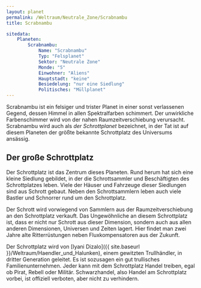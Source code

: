 ```yaml
---
layout: planet
permalink: /Weltraum/Neutrale_Zone/Scrabnambu
title: Scrabnambu

sitedata:
    Planeten:
        Scrabnambu:
            Name: "Scrabnambu"
            Typ: "Felsplanet"
            Sektor: "Neutrale Zone"
            Monde: "5"
            Einwohner: "Aliens"
            Hauptstadt: "keine"
            Besiedelung: "nur eine Siedlung"
            Politisches: "Müllplanet"
---
```




Scrabnambu ist ein felsiger und trister Planet in einer sonst verlassenen Gegend, dessen Himmel in allen Spektralfarben schimmert. Der unwirkliche Farbenschimmer wird von der nahen Raumzeitverschiebung verursacht. Scrabnambu wird auch als *der Schrottplanet* bezeichnet, in der Tat ist auf diesem Planeten der größte bekannte Schrottplatz des Universums ansässig.

## Der große Schrottplatz

Der Schrottplatz ist das Zentrum dieses Planeten. Rund herum hat sich eine kleine Siedlung gebildet, in der die Schrottsammler und Beschäftigten des Schrottplatzes leben. Viele der Häuser und Fahrzeuge dieser Siedlungen sind aus Schrott gebaut. Neben den Schrottsammlern leben auch viele Bastler und Schnorrer rund um den Schrottplatz.

Der Schrott wird vorwiegend von Sammlern aus der Raumzeitverschiebung an den Schrottplatz verkauft. Das Ungewöhnliche an diesem Schrottplatz ist, dass er nicht nur Schrott aus dieser Dimension, sondern auch aus allen anderen Dimensionen, Universen und Zeiten lagert. Hier findet man zwei Jahre alte Ritterrüstungen neben Fluxkompensatoren aus der Zukunft.

Der Schrottplatz wird von [Iyani Dizalo]({{ site.baseurl }}/Weltraum/Haendler_und_Halunken), einem gewitzten Trullhändler, in dritter Generation geleitet. Es ist sozusagen ein gut trullisches Familienunternehmen. Jeder kann mit dem Schrottplatz Handel treiben, egal ob Pirat, Rebell oder Militär. Schwarzhandel, also Handel am Schrottplatz vorbei, ist offiziell verboten, aber nicht zu verhindern.
